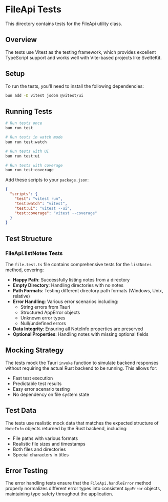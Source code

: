 # FileApi Tests

This directory contains tests for the FileApi utility class.

## Overview

The tests use Vitest as the testing framework, which provides excellent TypeScript support and works
well with Vite-based projects like SvelteKit.

## Setup

To run the tests, you'll need to install the following dependencies:

```bash
bun add -D vitest jsdom @vitest/ui
```

## Running Tests

```bash
# Run tests once
bun run test

# Run tests in watch mode
bun run test:watch

# Run tests with UI
bun run test:ui

# Run tests with coverage
bun run test:coverage
```

Add these scripts to your `package.json`:

```json
{
  "scripts": {
    "test": "vitest run",
    "test:watch": "vitest",
    "test:ui": "vitest --ui",
    "test:coverage": "vitest --coverage"
  }
}
```

## Test Structure

### FileApi.listNotes Tests

The `file.test.ts` file contains comprehensive tests for the `listNotes` method, covering:

- **Happy Path**: Successfully listing notes from a directory
- **Empty Directory**: Handling directories with no notes
- **Path Formats**: Testing different directory path formats (Windows, Unix, relative)
- **Error Handling**: Various error scenarios including:
  - String errors from Tauri
  - Structured AppError objects
  - Unknown error types
  - Null/undefined errors
- **Data Integrity**: Ensuring all NoteInfo properties are preserved
- **Optional Properties**: Handling notes with missing optional fields

## Mocking Strategy

The tests mock the Tauri `invoke` function to simulate backend responses without requiring the
actual Rust backend to be running. This allows for:

- Fast test execution
- Predictable test results
- Easy error scenario testing
- No dependency on file system state

## Test Data

The tests use realistic mock data that matches the expected structure of `NoteInfo` objects returned
by the Rust backend, including:

- File paths with various formats
- Realistic file sizes and timestamps
- Both files and directories
- Special characters in titles

## Error Testing

The error handling tests ensure that the `FileApi.handleError` method properly normalizes different
error types into consistent `AppError` objects, maintaining type safety throughout the application.
